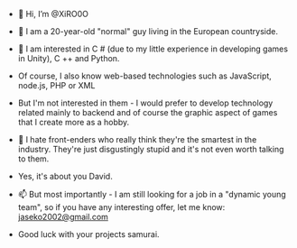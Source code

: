 - 👋 Hi, I’m @XiRO0O

- 👀 I am a 20-year-old "normal" guy living in the European countryside.

- 🌱 I am interested in C # (due to my little experience in developing games in Unity), C ++ and Python.

- Of course, I also know web-based technologies such as JavaScript, node.js, PHP or XML
- But I'm not interested in them - I would prefer to develop technology related mainly to backend and of course the graphic aspect of games that I create more as a hobby.

- 💞️ I hate front-enders who really think they're the smartest in the industry. They're just disgustingly stupid and it's not even worth talking to them.
- Yes, it's about you David.

- 📫 But most importantly - I am still looking for a job in a "dynamic young team", so if you have any interesting offer, let me know: jaseko2002@gmail.com

- Good luck with your projects samurai.
